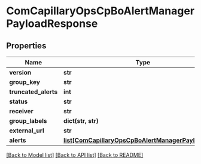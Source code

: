 # ComCapillaryOpsCpBoAlertManagerPayloadResponse

## Properties
Name | Type | Description | Notes
------------ | ------------- | ------------- | -------------
**version** | **str** |  | [optional] 
**group_key** | **str** |  | [optional] 
**truncated_alerts** | **int** |  | [optional] 
**status** | **str** |  | [optional] 
**receiver** | **str** |  | [optional] 
**group_labels** | **dict(str, str)** |  | [optional] 
**external_url** | **str** |  | [optional] 
**alerts** | [**list[ComCapillaryOpsCpBoAlertManagerPayloadAlert]**](ComCapillaryOpsCpBoAlertManagerPayloadAlert.md) |  | [optional] 

[[Back to Model list]](../README.md#documentation-for-models) [[Back to API list]](../README.md#documentation-for-api-endpoints) [[Back to README]](../README.md)

